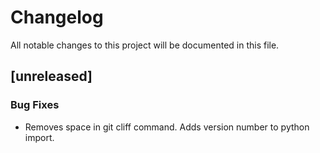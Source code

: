 # Changelog

All notable changes to this project will be documented in this file.

## [unreleased]

### Bug Fixes

- Removes space in git cliff command. Adds version number to python import.

<!-- generated by git-cliff -->
